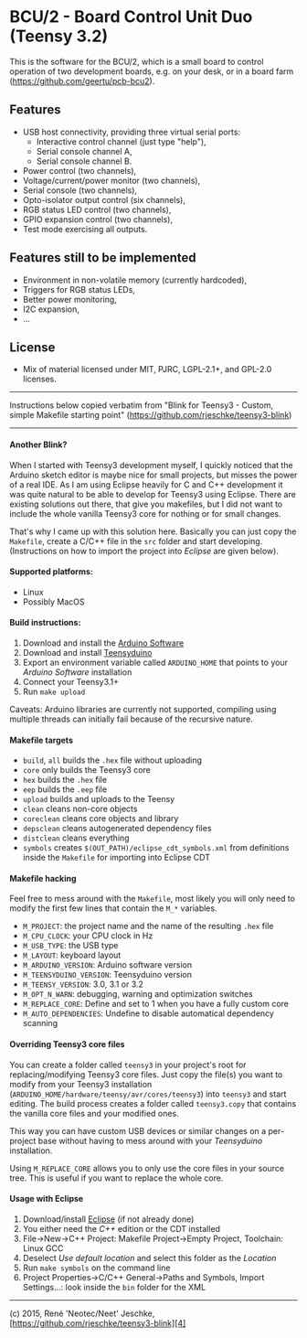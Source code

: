# BCU/2 - Board Control Unit Duo (Teensy 3.2)

This is the software for the BCU/2, which is a small board to control operation
of two development boards, e.g. on your desk, or in a board farm
(https://github.com/geertu/pcb-bcu2).

## Features

  - USB host connectivity, providing three virtual serial ports:
      - Interactive control channel (just type "help"),
      - Serial console channel A,
      - Serial console channel B.
  - Power control (two channels),
  - Voltage/current/power monitor (two channels),
  - Serial console (two channels),
  - Opto-isolator output control (six channels),
  - RGB status LED control (two channels),
  - GPIO expansion control (two channels),
  - Test mode exercising all outputs.

## Features still to be implemented

  - Environment in non-volatile memory (currently hardcoded),
  - Triggers for RGB status LEDs,
  - Better power monitoring,
  - I2C expansion,
  - ...

## License

  - Mix of material licensed under MIT, PJRC, LGPL-2.1+, and GPL-2.0 licenses.

---

Instructions below copied verbatim from "Blink for Teensy3 - Custom, simple
Makefile starting point" (https://github.com/rjeschke/teensy3-blink)

---

#### Another Blink?
When I started with Teensy3 development myself, I quickly noticed that the Arduino
sketch editor is maybe nice for small projects, but misses the power of a real
IDE. As I am using Eclipse heavily for C and C++ development it was quite natural
to be able to develop for Teensy3 using Eclipse. There are existing solutions out
there, that give you makefiles, but I did not want to include the whole vanilla
Teensy3 core for nothing or for small changes.

That's why I came up with this solution here. Basically you can just copy the
`Makefile`, create a C/C++ file in the `src` folder and start developing.
(Instructions on how to import the project into *Eclipse* are given below).


#### Supported platforms:
* Linux
* Possibly MacOS


#### Build instructions:

1. Download and install the [Arduino Software][1]
2. Download and install [Teensyduino][2]
3. Export an environment variable called `ARDUINO_HOME` that points to your *Arduino Software* installation
4. Connect your Teensy3.1+
5. Run `make upload`

Caveats: Arduino libraries are currently not supported, compiling using multiple
threads can initially fail because of the recursive nature.


#### Makefile targets
* `build`, `all` builds the `.hex` file without uploading
* `core` only builds the Teensy3 core
* `hex` builds the `.hex` file
* `eep` builds the `.eep` file
* `upload` builds and uploads to the Teensy
* `clean` cleans non-core objects
* `coreclean` cleans core objects and library
* `depsclean` cleans autogenerated dependency files
* `distclean` cleans everything
* `symbols` creates `$(OUT_PATH)/eclipse_cdt_symbols.xml` from definitions inside
the `Makefile` for importing into Eclipse CDT


#### Makefile hacking
Feel free to mess around with the `Makefile`, most likely you will only need to
modify the first few lines that contain the `M_*` variables.

* `M_PROJECT`: the project name and the name of the resulting `.hex` file
* `M_CPU_CLOCK`: your CPU clock in Hz
* `M_USB_TYPE`: the USB type
* `M_LAYOUT`: keyboard layout
* `M_ARDUINO_VERSION`: Arduino software version
* `M_TEENSYDUINO_VERSION`: Teensyduino version
* `M_TEENSY_VERSION`: 3.0, 3.1 or 3.2
* `M_OPT_N_WARN`: debugging, warning and optimization switches
* `M_REPLACE_CORE`: Define and set to 1 when you have a fully custom core
* `M_AUTO_DEPENDENCIES`: Undefine to disable automatical dependency scanning


#### Overriding Teensy3 core files
You can create a folder called `teensy3` in your project's root for replacing/modifying
Teensy3 core files. Just copy the file(s) you want to modify from your Teensy3
installation (`ARDUINO_HOME/hardware/teensy/avr/cores/teensy3`) into `teensy3`
and start editing. The build process creates a folder called `teensy3.copy` that
contains the vanilla core files and your modified ones.

This way you can have custom USB devices or similar changes on a per-project base
without having to mess around with your *Teensyduino* installation.

Using `M_REPLACE_CORE` allows you to only use the core files in your source tree.
This is useful if you want to replace the whole core.


#### Usage with Eclipse
1. Download/install [Eclipse][3] (if not already done)
2. You either need the *C++* edition or the CDT installed
3. File->New->C++ Project: Makefile Project->Empty Project, Toolchain: Linux GCC
4. Deselect *Use default location* and select this folder as the *Location*
5. Run `make symbols` on the command line
6. Project Properties->C/C++ General->Paths and Symbols, Import Settings...: look inside the `bin` folder for the XML


---
(c) 2015, René 'Neotec/Neet' Jeschke, [https://github.com/rjeschke/teensy3-blink][4]

[1]: https://www.arduino.cc/en/Main/Software
[2]: https://www.pjrc.com/teensy/td_download.html
[3]: https://eclipse.org/downloads/
[4]: https://github.com/rjeschke/teensy3-blink

